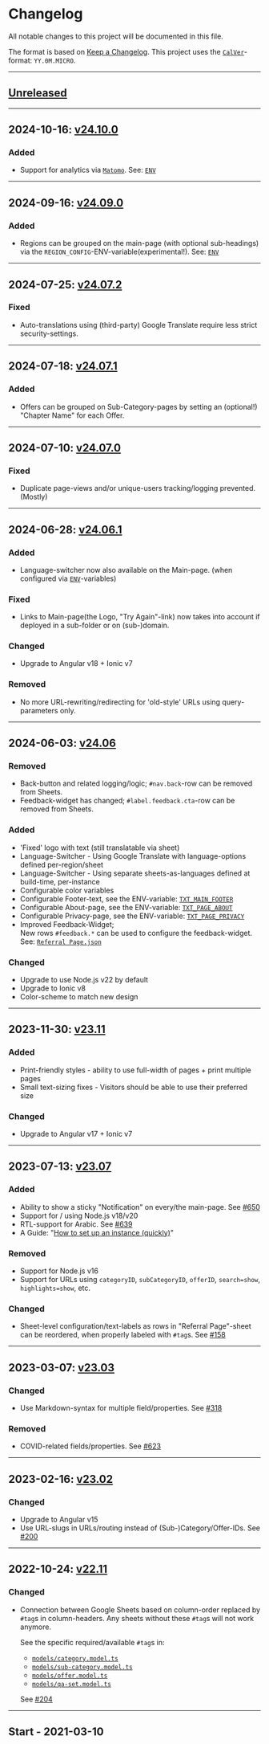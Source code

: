 # Changelog

All notable changes to this project will be documented in this file.

The format is based on [Keep a Changelog](https://keepachangelog.com/en/1.0.0/).
This project uses the [`CalVer`](https://calver.org/#scheme)-format: `YY.0M.MICRO`.

---

## [Unreleased](https://github.com/rodekruis/helpful-information/compare/v24.10.0...main)

---

## 2024-10-16: [v24.10.0](https://github.com/rodekruis/helpful-information/releases/tag/v24.10.0)

### Added

- Support for analytics via [`Matomo`](https://matomo.org/). See: [`ENV`](.env.example)

---

## 2024-09-16: [v24.09.0](https://github.com/rodekruis/helpful-information/releases/tag/v24.09.0)

### Added

- Regions can be grouped on the main-page (with optional sub-headings) via the `REGION_CONFIG`-ENV-variable(experimental!). See: [`ENV`](.env.example)

---

## 2024-07-25: [v24.07.2](https://github.com/rodekruis/helpful-information/releases/tag/v24.07.2)

### Fixed

- Auto-translations using (third-party) Google Translate require less strict security-settings.

---

## 2024-07-18: [v24.07.1](https://github.com/rodekruis/helpful-information/releases/tag/v24.07.1)

### Added

- Offers can be grouped on Sub-Category-pages by setting an (optional!) "Chapter Name" for each Offer.

---

## 2024-07-10: [v24.07.0](https://github.com/rodekruis/helpful-information/releases/tag/v24.07.0)

### Fixed

- Duplicate page-views and/or unique-users tracking/logging prevented. (Mostly)

---

## 2024-06-28: [v24.06.1](https://github.com/rodekruis/helpful-information/releases/tag/v24.06.1)

### Added

- Language-switcher now also available on the Main-page. (when configured via [`ENV`](.env.example)-variables)

### Fixed

- Links to Main-page(the Logo, "Try Again"-link) now takes into account if deployed in a sub-folder or on (sub-)domain.

### Changed

- Upgrade to Angular v18 + Ionic v7

### Removed

- No more URL-rewriting/redirecting for 'old-style' URLs using query-parameters only.

---

## 2024-06-03: [v24.06](https://github.com/rodekruis/helpful-information/releases/tag/v24.06.0)

### Removed

- Back-button and related logging/logic; `#nav.back`-row can be removed from Sheets.
- Feedback-widget has changed; `#label.feedback.cta`-row can be removed from Sheets.

### Added

- 'Fixed' logo with text (still translatable via sheet)
- Language-Switcher - Using Google Translate with language-options defined per-region/sheet
- Language-Switcher - Using separate sheets-as-languages defined at build-time, per-instance
- Configurable color variables
- Configurable Footer-text, see the ENV-variable: [`TXT_MAIN_FOOTER`](.env.example)
- Configurable About-page, see the ENV-variable: [`TXT_PAGE_ABOUT`](.env.example)
- Configurable Privacy-page, see the ENV-variable: [`TXT_PAGE_PRIVACY`](.env.example)
- Improved Feedback-Widget;  
  New rows `#feedback.*` can be used to configure the feedback-widget. See: [`Referral Page.json`](./data/test-sheet-id-1/values/Referral%20Page.json)

### Changed

- Upgrade to use Node.js v22 by default
- Upgrade to Ionic v8
- Color-scheme to match new design

---

## 2023-11-30: [v23.11](https://github.com/rodekruis/helpful-information/releases/tag/v23.11.0)

### Added

- Print-friendly styles - ability to use full-width of pages + print multiple pages
- Small text-sizing fixes - Visitors should be able to use their preferred size

### Changed

- Upgrade to Angular v17 + Ionic v7

---

## 2023-07-13: [v23.07](https://github.com/rodekruis/helpful-information/releases/tag/v23.07.0)

### Added

- Ability to show a sticky "Notification" on every/the main-page. See [#650](https://github.com/rodekruis/helpful-information/pull/650)
- Support for / using Node.js v18/v20
- RTL-support for Arabic. See [#639](https://github.com/rodekruis/helpful-information/issues/639)
- A Guide: "[How to set up an instance (quickly)](./docs/Guide-How_to_set_up_an_instance.md)"

### Removed

- Support for Node.js v16
- Support for URLs using `categoryID`, `subCategoryID`, `offerID`, `search=show`, `highlights=show`, etc.

### Changed

- Sheet-level configuration/text-labels as rows in "Referral Page"-sheet can be reordered, when properly labeled with `#tag`s. See [#158](https://github.com/rodekruis/helpful-information/issues/158)

---

## 2023-03-07: [v23.03](https://github.com/rodekruis/helpful-information/releases/tag/v23.03.0)

### Changed

- Use Markdown-syntax for multiple field/properties. See [#318](https://github.com/rodekruis/helpful-information/issues/318)

### Removed

- COVID-related fields/properties. See [#623](https://github.com/rodekruis/helpful-information/issues/623)

---

## 2023-02-16: [v23.02](https://github.com/rodekruis/helpful-information/releases/tag/v23.02.0)

### Changed

- Upgrade to Angular v15
- Use URL-slugs in URLs/routing instead of (Sub-)Category/Offer-IDs. See [#200](https://github.com/rodekruis/helpful-information/issues/200)

---

## 2022-10-24: [v22.11](https://github.com/rodekruis/helpful-information/releases/tag/v22.11.0)

### Changed

- Connection between Google Sheets based on column-order replaced by `#tag`s in column-headers.
  Any sheets without these `#tag`s will not work anymore.

  See the specific required/available `#tag`s in:

  - [`models/category.model.ts`](./src/app/models/category.model.ts)
  - [`models/sub-category.model.ts`](./src/app/models/sub-category.model.ts)
  - [`models/offer.model.ts`](./src/app/models/offer.model.ts)
  - [`models/qa-set.model.ts`](./src/app/models/qa-set.model.ts)

  See [#204](https://github.com/rodekruis/helpful-information/issues/204)

---

## Start - 2021-03-10
